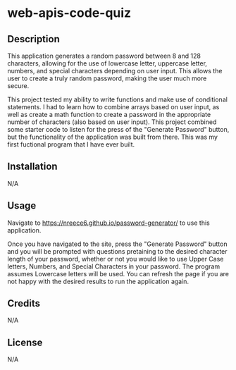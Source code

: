 # web-apis-code-quiz

## Description

This application generates a random password between 8 and 128 characters, allowing for the use of lowercase letter, uppercase letter, numbers, and special characters depending on user input. This allows the user to create a truly random password, making the user much more secure.

This project tested my ability to write functions and make use of conditional statements. I had to learn how to combine arrays based on user input, as well as create a math function to create a password in the appropriate number of characters (also based on user input). This project combined some starter code to listen for the press of the "Generate Password" button, but the functionality of the application was built from there. This was my first fuctional program that I have ever built.

## Installation
N/A

## Usage

Navigate to https://nreece6.github.io/password-generator/ to use this application.

Once you have navigated to the site, press the "Generate Password" button and you will be prompted with questions pretaining to the desired character length of your password, whether or not you would like to use Upper Case letters, Numbers, and Special Characters in your password. The program assumes Lowercase letters will be used. You can refresh the page if you are not happy with the desired results to run the application again.

## Credits

N/A

## License

N/A
